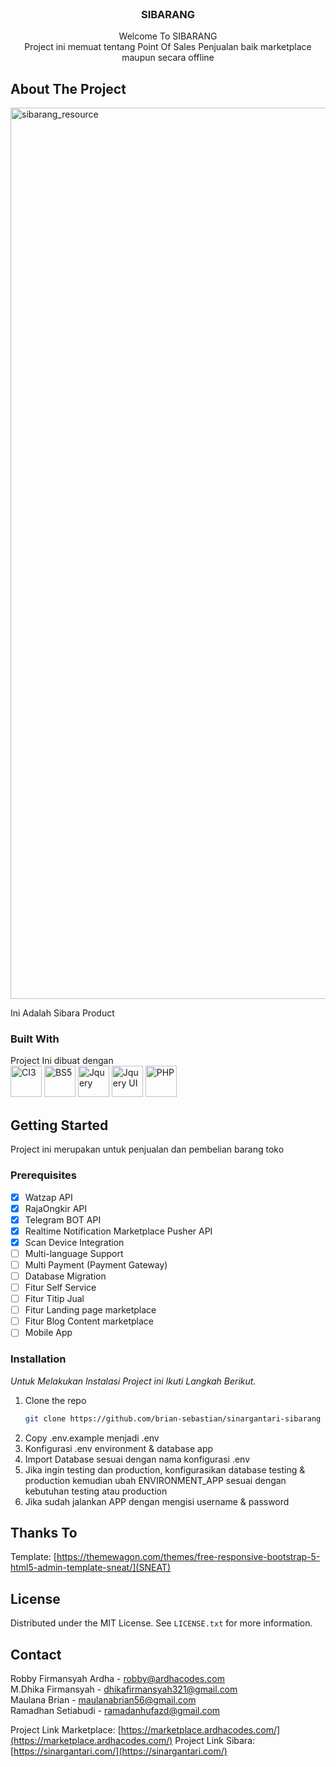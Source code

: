 <!-- PROJECT LOGO -->
<br />
<div align="center">

  <h3 align="center">SIBARANG</h3>

  <p align="center">
     Welcome To SIBARANG
    <br />
    Project ini memuat tentang Point Of Sales Penjualan baik marketplace maupun secara offline
  </p>
</div>

<!-- ABOUT THE PROJECT -->

## About The Project

<img width="1426" alt="sibarang_resource" src="https://github.com/Ardhacodes/sibarang/assets/49335873/c587255d-3da4-4c49-babb-d6ef159e6127">

Ini Adalah Sibara Product

### Built With

Project Ini dibuat dengan
<br>
<img src="https://www.ardhacodes.com/owner/images/logo/codeigniter.png" alt="CI3" width="50" height="50">
<img src="https://www.ardhacodes.com/owner/images/logo/bootstrap.png" alt="BS5" width="50" height="50">
<img src="https://cdn.icon-icons.com/icons2/2699/PNG/512/jquery_vertical_logo_icon_169489.png" alt="Jquery" width="50" height="50">
<img src="https://www.liblogo.com/img-logo/jq4226ja33-jquery-ui-logo-jquery-ui-encode-software-solutions.png" alt="Jquery UI" width="50" height="50">
<img src="https://www.ardhacodes.com/owner/images/logo/php.png" alt="PHP" width="50" height="50">

<!-- GETTING STARTED -->

## Getting Started

Project ini merupakan untuk penjualan dan pembelian barang toko

### Prerequisites

- [x] Watzap API
- [x] RajaOngkir API
- [x] Telegram BOT API
- [x] Realtime Notification Marketplace Pusher API
- [x] Scan Device Integration
- [ ] Multi-language Support
- [ ] Multi Payment (Payment Gateway)
- [ ] Database Migration
- [ ] Fitur Self Service
- [ ] Fitur Titip Jual
- [ ] Fitur Landing page marketplace
- [ ] Fitur Blog Content marketplace
- [ ] Mobile App

### Installation

_Untuk Melakukan Instalasi Project ini Ikuti Langkah Berikut._

1. Clone the repo
   ```sh
   git clone https://github.com/brian-sebastian/sinargantari-sibarang
   ```
2. Copy .env.example menjadi .env
3. Konfigurasi .env environment & database app
4. Import Database sesuai dengan nama konfigurasi .env
5. Jika ingin testing dan production, konfigurasikan database testing & production kemudian ubah ENVIRONMENT_APP sesuai dengan kebutuhan testing atau production
6. Jika sudah jalankan APP dengan mengisi username & password

<!-- Thanks To -->

## Thanks To

Template: [https://themewagon.com/themes/free-responsive-bootstrap-5-html5-admin-template-sneat/](SNEAT)

<!-- LICENSE -->

## License

Distributed under the MIT License. See `LICENSE.txt` for more information.

<!-- CONTACT -->

## Contact

Robby Firmansyah Ardha - robby@ardhacodes.com
<br>
M.Dhika Firmansyah - dhikafirmansyah321@gmail.com
<br>
Maulana Brian - maulanabrian56@gmail.com
<br>
Ramadhan Setiabudi - ramadanhufazd@gmail.com
<br>

Project Link Marketplace: [https://marketplace.ardhacodes.com/](https://marketplace.ardhacodes.com/)
Project Link Sibara: [https://sinargantari.com/](https://sinargantari.com/)
